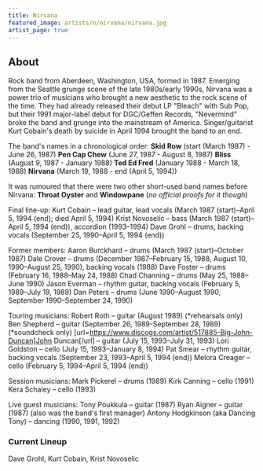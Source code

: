 ```yaml
---
title: Nirvana
featured_image: artists/n/nirvana/nirvana.jpg
artist_page: true
---
```

## About

Rock band from Aberdeen, Washington, USA, formed in 1987. Emerging from the Seattle grunge scene of the late 1980s/early 1990s, Nirvana was a power trio of musicians who brought a new aesthetic to the rock scene of the time. They had already released their debut LP "Bleach" with Sub Pop, but their 1991 major-label debut for DGC/Geffen Records, "Nevermind" broke the band and grunge into the mainstream of America. Singer/guitarist Kurt Cobain's death by suicide in April 1994 brought the band to an end.

The band's names in a chronological order:
**Skid Row** (start (March 1987) - June 26, 1987)
**Pen Cap Chew** (June 27, 1987 - August 8, 1987)
**Bliss** (August 9, 1987 - January 1988)
**Ted Ed Fred** (January 1988 - March 18, 1988)
**Nirvana** (March 19, 1988 - end (April 5, 1994))

It was rumoured that there were two other short-used band names before Nirvana: **Throat Oyster** and **Windowpane** (_no official proofs for it though_)

Final line-up:
Kurt Cobain – lead guitar, lead vocals (March 1987 (start)–April 5, 1994 (end); died April 5, 1994)
Krist Novoselic – bass (March 1987 (start)–April 5, 1994 (end)), accordion (1993–1994)
Dave Grohl – drums, backing vocals (September 25, 1990–April 5, 1994 (end))

Former members:
Aaron Burckhard – drums (March 1987 (start)–October 1987)
Dale Crover – drums (December 1987–February 15, 1988, August 10, 1990–August 25, 1990), backing vocals (1988)
Dave Foster – drums (February 16, 1988–May 24, 1988)
Chad Channing – drums (May 25, 1988–June 1990)
Jason Everman – rhythm guitar, backing vocals (February 5, 1989–July 19, 1989)
Dan Peters – drums (June 1990–August 1990, September 1990–September 24, 1990)

Touring musicians:
Robert Roth – guitar (August 1989) (*rehearsals only)
Ben Shepherd – guitar (September 26, 1989-September 28, 1989) (*soundcheck only)
[url=https://www.discogs.com/artist/517885-Big-John-Duncan]John Duncan[/url] – guitar (July 15, 1993–July 31, 1993)
Lori Goldston – cello (July 15, 1993–January 8, 1994)
Pat Smear – rhythm guitar, backing vocals (September 23, 1993–April 5, 1994 (end))
Melora Creager – cello (February 5, 1994–April 5, 1994 (end))

Session musicians:
Mark Pickerel – drums (1989)
Kirk Canning – cello (1991)
Kera Schaley – cello (1993)

Live guest musicians:
Tony Poukkula – guitar (1987)
Ryan Aigner – guitar (1987) (also was the band's first manager)
Antony Hodgkinson (aka Dancing Tony) – dancing (1990, 1991, 1992)

### Current Lineup

Dave Grohl, Kurt Cobain, Krist Novoselic

